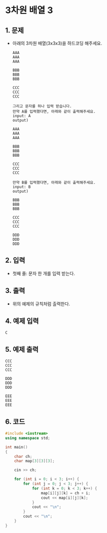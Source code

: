 # 3차원 배열 3

## 1. 문제
- 아래의 3차원 배열(3x3x3)을 하드코딩 해주세요.

  ```
  AAA
  AAA
  AAA
  
  BBB
  BBB
  BBB
  
  CCC
  CCC
  CCC
  
  그리고 문자를 하나 입력 받습니다.
  만약 A를 입력했다면, 아래와 같이 출력해주세요.
  input: A
  output)
  
  AAA
  AAA
  AAA
  
  BBB
  BBB
  BBB
  
  CCC
  CCC
  CCC
  
  만약 B를 입력했다면, 아래와 같이 출력해주세요.
  input: B
  output)
  
  BBB
  BBB
  BBB
  
  CCC
  CCC
  CCC
  
  DDD
  DDD
  DDD
  ```

## 2. 입력
- 첫째 줄: 문자 한 개를 입력 받는다.

## 3. 출력
- 위의 예제의 규칙처럼 출력한다.

## 4. 예제 입력
```
C
```

## 5. 예제 출력
```
CCC
CCC
CCC

DDD
DDD
DDD

EEE
EEE
EEE
```

## 6. 코드
```c++
#include <iostream>
using namespace std;

int main()
{
    char ch;
    char map[3][3][3];

    cin >> ch;

    for (int i = 0; i < 3; i++) {
        for (int j = 0; j < 3; j++) {
            for (int k = 0; k < 3; k++) {
                map[i][j][k] = ch + i;
                cout << map[i][j][k];
            }
            cout << "\n";
        }
        cout << "\n";
    }
}
```
